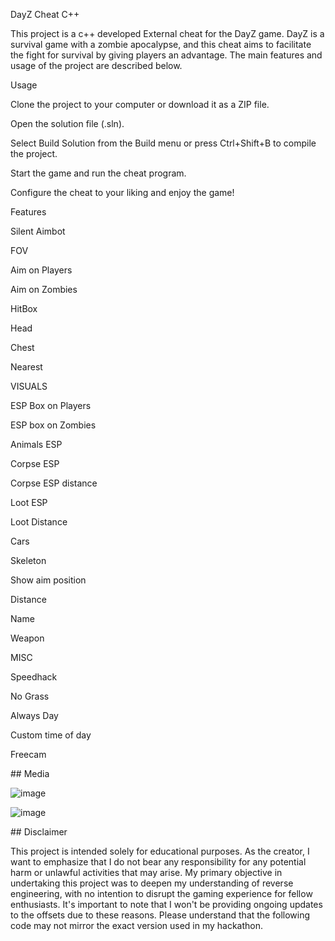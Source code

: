 ﻿DayZ Cheat C++

This project is a c++ developed External cheat for the DayZ game. DayZ is a survival game with a zombie apocalypse, and this cheat aims to facilitate the fight for survival by giving players an advantage. The main features and usage of the project are described below.

Usage

Clone the project to your computer or download it as a ZIP file.

Open the solution file (.sln).

Select Build Solution from the Build menu or press Ctrl+Shift+B to compile the project.

Start the game and run the cheat program.

Configure the cheat to your liking and enjoy the game!

Features

Silent Aimbot

FOV

Aim on Players

Aim on Zombies

HitBox

Head

Chest

Nearest

VISUALS

ESP Box on Players

ESP box on Zombies

Animals ESP

Corpse ESP

Corpse ESP distance

Loot ESP

Loot Distance

Cars

Skeleton

Show aim position

Distance

Name

Weapon

MISC

Speedhack

No Grass

Always Day

Custom time of day

Freecam

\## Media

![image](https://user-images.githubusercontent.com/105746452/169068887-dbfc5ead-2a00-46b2-8eb1-8c708a9e2b6d.png)

![image](https://user-images.githubusercontent.com/105746452/169068914-6722cec0-c752-4a1e-bce5-1377ba5f69e4.png)


\## Disclaimer

This project is intended solely for educational purposes. As the creator, I want to emphasize that I do not bear any responsibility for any potential harm or unlawful activities that may arise. My primary objective in undertaking this project was to deepen my understanding of reverse engineering, with no intention to disrupt the gaming experience for fellow enthusiasts. It's important to note that I won't be providing ongoing updates to the offsets due to these reasons. Please understand that the following code may not mirror the exact version used in my hackathon.

